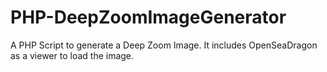 # PHP-DeepZoomImageGenerator
A PHP Script to generate a Deep Zoom Image. It includes OpenSeaDragon as a viewer to load the image.

